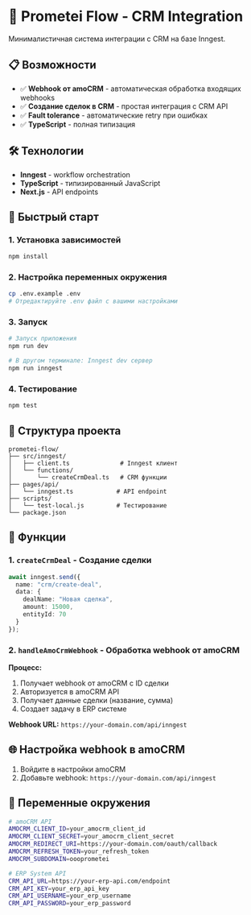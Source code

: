 # 🚀 Prometei Flow - CRM Integration

Минималистичная система интеграции с CRM на базе Inngest.

## 📋 Возможности

- ✅ **Webhook от amoCRM** - автоматическая обработка входящих webhooks
- ✅ **Создание сделок в CRM** - простая интеграция с CRM API
- ✅ **Fault tolerance** - автоматические retry при ошибках
- ✅ **TypeScript** - полная типизация

## 🛠 Технологии

- **Inngest** - workflow orchestration
- **TypeScript** - типизированный JavaScript
- **Next.js** - API endpoints

## 🚀 Быстрый старт

### 1. Установка зависимостей

```bash
npm install
```

### 2. Настройка переменных окружения

```bash
cp .env.example .env
# Отредактируйте .env файл с вашими настройками
```

### 3. Запуск

```bash
# Запуск приложения
npm run dev

# В другом терминале: Inngest dev сервер
npm run inngest
```

### 4. Тестирование

```bash
npm test
```

## 📁 Структура проекта

```
prometei-flow/
├── src/inngest/
│   ├── client.ts              # Inngest клиент
│   └── functions/
│       └── createCrmDeal.ts   # CRM функции
├── pages/api/
│   └── inngest.ts            # API endpoint
├── scripts/
│   └── test-local.js         # Тестирование
└── package.json
```

## 🔧 Функции

### 1. `createCrmDeal` - Создание сделки

```typescript
await inngest.send({
  name: "crm/create-deal",
  data: {
    dealName: "Новая сделка",
    amount: 15000,
    entityId: 70
  }
});
```

### 2. `handleAmoCrmWebhook` - Обработка webhook от amoCRM

**Процесс:**
1. Получает webhook от amoCRM с ID сделки
2. Авторизуется в amoCRM API
3. Получает данные сделки (название, сумма)
4. Создает задачу в ERP системе

**Webhook URL:** `https://your-domain.com/api/inngest`

## 🌐 Настройка webhook в amoCRM

1. Войдите в настройки amoCRM
2. Добавьте webhook: `https://your-domain.com/api/inngest`

## 🔐 Переменные окружения

```bash
# amoCRM API
AMOCRM_CLIENT_ID=your_amocrm_client_id
AMOCRM_CLIENT_SECRET=your_amocrm_client_secret
AMOCRM_REDIRECT_URI=https://your-domain.com/oauth/callback
AMOCRM_REFRESH_TOKEN=your_refresh_token
AMOCRM_SUBDOMAIN=oooprometei

# ERP System API
CRM_API_URL=https://your-erp-api.com/endpoint
CRM_API_KEY=your_erp_api_key
CRM_API_USERNAME=your_erp_username
CRM_API_PASSWORD=your_erp_password
```
